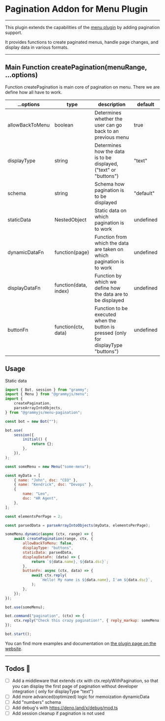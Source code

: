 # Pagination Addon for Menu Plugin

---

This plugin extends the capabilities of the [menu plugin](https://github.com/grammyjs/menu) by adding pagination support.

It provides functions to create paginated menus, handle page changes, and display data in various formats.

---

## Main Function createPagination(menuRange, ...options)

Function createPagination is main core of pagination on menu. There we are define how all have to work.

| ...options      | type                  | description                                                                         | default   |
| --------------- | --------------------- | ----------------------------------------------------------------------------------- | --------- |
| allowBackToMenu | boolean               | Determines whether the user can go back to an previous menu                         | true      |
| displayType     | string                | Determines how the data is to be displayed, ("text" or "buttons")                   | "text"    |
| schema          | string                | Schema how pagination is to be displayed                                            | "default" |
| staticData      | NestedObject          | Static data on which pagination is to work                                          | undefined |
| dynamicDataFn   | function(page)        | Function from which the data are taken on which pagination is to work               | undefined |
| displayDataFn   | function(data, index) | Function by which we define how the data are to be displayed                        | undefined |
| buttonFn        | function(ctx, data)   | Function to be executed when the button is pressed (only for displayType "buttons") | undefined |

## Usage

Static data

```js
import { Bot, session } from "grammy";
import { Menu } from "@grammyjs/menu";
import {
    createPagination,
    parseArrayIntoObjects,
} from "@grammyjs/menu-pagination";

const bot = new Bot("");

bot.use(
    session({
        initial() {
            return {};
        },
    }),
);

const someMenu = new Menu("some-menu");

const myData = [
    { name: "John", dsc: "CEO" },
    { name: "Kendrick", dsc: "Devops" },
    {
        name: "Leo",
        dsc: "HR Agent",
    },
];

const elementsPerPage = 2;

const parsedData = parseArrayIntoObjects(myData, elementsPerPage);

someMenu.dynamic(async (ctx, range) => {
    await createPagination(range, ctx, {
        allowBackToMenu: false,
        displayType: "buttons",
        staticData: parsedData,
        displayDataFn: (data) => {
            return `${data.name}, ${data.dsc}`;
        },
        buttonFn: async (ctx, data) => {
            await ctx.reply(
                `Hello! My name is ${data.name}, I'am ${data.dsc}`,
            );
        },
    });
});

bot.use(someMenu);

bot.command("pagination", (ctx) => {
    ctx.reply("Check this crazy pagination!", { reply_markup: someMenu });
});

bot.start();
```

You can find more examples and documentation on [the plugin page on the website](https://grammy.dev/plugins/menu-pagination).

---

## Todos 🧰

- [ ] Add a middleware that extends ctx with ctx.replyWithPagination, so that you can display the first page of pagination without developer integration ( only for displayType "text")
- [ ] Add more advanced(optimized) logic for memoization dynamicData
- [ ] Add "numbers" schema
- [ ] Add debug's with https://deno.land/x/debug/mod.ts
- [ ] Add session cleanup if pagination is not used

